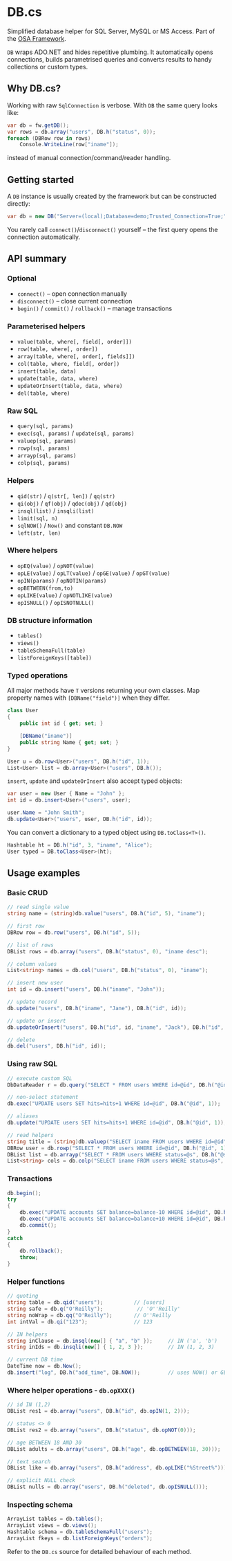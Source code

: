 # DB.cs

Simplified database helper for SQL Server, MySQL or MS Access. Part of the [OSA Framework](https://github.com/osalabs/osafw-asp.net-core).

`DB` wraps ADO.NET and hides repetitive plumbing. It automatically opens connections, builds parametrised queries and converts results to handy collections or custom types.

## Why DB.cs?
Working with raw `SqlConnection` is verbose. With `DB` the same query looks like:

```csharp
var db = fw.getDB();
var rows = db.array("users", DB.h("status", 0));
foreach (DBRow row in rows)
    Console.WriteLine(row["iname"]);
```

instead of manual connection/command/reader handling.

## Getting started

A `DB` instance is usually created by the framework but can be constructed directly:

```csharp
var db = new DB("Server=(local);Database=demo;Trusted_Connection=True;", DB.DBTYPE_SQLSRV);
```

You rarely call `connect()`/`disconnect()` yourself – the first query opens the connection automatically.

## API summary

### Optional
- `connect()` – open connection manually
- `disconnect()` – close current connection
- `begin()` / `commit()` / `rollback()` – manage transactions

### Parameterised helpers
- `value(table, where[, field[, order]])`
- `row(table, where[, order])`
- `array(table, where[, order[, fields]])`
- `col(table, where, field[, order])`
- `insert(table, data)`
- `update(table, data, where)`
- `updateOrInsert(table, data, where)`
- `del(table, where)`

### Raw SQL
- `query(sql, params)`
- `exec(sql, params)` / `update(sql, params)`
- `valuep(sql, params)`
- `rowp(sql, params)`
- `arrayp(sql, params)`
- `colp(sql, params)`

### Helpers
- `qid(str)` / `q(str[, len])` / `qq(str)`
- `qi(obj)` / `qf(obj)` / `qdec(obj)` / `qd(obj)`
- `insql(list)` / `insqli(list)`
- `limit(sql, n)`
- `sqlNOW()` / `Now()` and constant `DB.NOW`
- `left(str, len)`

### Where helpers
- `opEQ(value)` / `opNOT(value)`
- `opLE(value)` / `opLT(value)` / `opGE(value)` / `opGT(value)`
- `opIN(params)` / `opNOTIN(params)`
- `opBETWEEN(from,to)`
- `opLIKE(value)` / `opNOTLIKE(value)`
- `opISNULL()` / `opISNOTNULL()`

### DB structure information
- `tables()`
- `views()`
- `tableSchemaFull(table)`
- `listForeignKeys([table])`

### Typed operations
All major methods have `T` versions returning your own classes. Map property names with `[DBName("field")]` when they differ.

```csharp
class User
{
    public int id { get; set; }

    [DBName("iname")]
    public string Name { get; set; }
}

User u = db.row<User>("users", DB.h("id", 1));
List<User> list = db.array<User>("users", DB.h());
```

`insert`, `update` and `updateOrInsert` also accept typed objects:

```csharp
var user = new User { Name = "John" };
int id = db.insert<User>("users", user);

user.Name = "John Smith";
db.update<User>("users", user, DB.h("id", id));
```

You can convert a dictionary to a typed object using `DB.toClass<T>()`.

```csharp
Hashtable ht = DB.h("id", 3, "iname", "Alice");
User typed = DB.toClass<User>(ht);
```

## Usage examples

### Basic CRUD
```csharp
// read single value
string name = (string)db.value("users", DB.h("id", 5), "iname");

// first row
DBRow row = db.row("users", DB.h("id", 5));

// list of rows
DBList rows = db.array("users", DB.h("status", 0), "iname desc");

// column values
List<string> names = db.col("users", DB.h("status", 0), "iname");

// insert new user
int id = db.insert("users", DB.h("iname", "John"));

// update record
db.update("users", DB.h("iname", "Jane"), DB.h("id", id));

// update or insert
db.updateOrInsert("users", DB.h("id", id, "iname", "Jack"), DB.h("id", id));

// delete
db.del("users", DB.h("id", id));
```

### Using raw SQL
```csharp
// execute custom SQL
DbDataReader r = db.query("SELECT * FROM users WHERE id=@id", DB.h("@id", 1));

// non-select statement
db.exec("UPDATE users SET hits=hits+1 WHERE id=@id", DB.h("@id", 1));

// aliases
db.update("UPDATE users SET hits=hits+1 WHERE id=@id", DB.h("@id", 1));

// read helpers
string title = (string)db.valuep("SELECT iname FROM users WHERE id=@id", DB.h("@id", 1));
DBRow user = db.rowp("SELECT * FROM users WHERE id=@id", DB.h("@id", 1));
DBList list = db.arrayp("SELECT * FROM users WHERE status=@s", DB.h("@s", 0));
List<string> cols = db.colp("SELECT iname FROM users WHERE status=@s", DB.h("@s", 0));
```

### Transactions
```csharp
db.begin();
try
{
    db.exec("UPDATE accounts SET balance=balance-10 WHERE id=@id", DB.h("@id", 1));
    db.exec("UPDATE accounts SET balance=balance+10 WHERE id=@id", DB.h("@id", 2));
    db.commit();
}
catch
{
    db.rollback();
    throw;
}
```

### Helper functions
```csharp
// quoting
string table = db.qid("users");          // [users]
string safe = db.q("O'Reilly");           // 'O''Reilly'
string noWrap = db.qq("O'Reilly");       // O''Reilly
int intVal = db.qi("123");               // 123
```

```csharp
// IN helpers
string inClause = db.insql(new[] { "a", "b" });     // IN ('a', 'b')
string inIds = db.insqli(new[] { 1, 2, 3 });        // IN (1, 2, 3)

// current DB time
DateTime now = db.Now();
db.insert("log", DB.h("add_time", DB.NOW));         // uses NOW() or GETDATE()
```

### Where helper operations - `db.opXXX()`
```csharp
// id IN (1,2)
DBList res1 = db.array("users", DB.h("id", db.opIN(1, 2)));

// status <> 0
DBList res2 = db.array("users", DB.h("status", db.opNOT(0)));

// age BETWEEN 18 AND 30
DBList adults = db.array("users", DB.h("age", db.opBETWEEN(18, 30)));

// text search
DBList like = db.array("users", DB.h("address", db.opLIKE("%Street%")));

// explicit NULL check
DBList nulls = db.array("users", DB.h("deleted", db.opISNULL()));
```

### Inspecting schema
```csharp
ArrayList tables = db.tables();
ArrayList views = db.views();
Hashtable schema = db.tableSchemaFull("users");
ArrayList fkeys = db.listForeignKeys("orders");
```

Refer to the `DB.cs` source for detailed behaviour of each method.